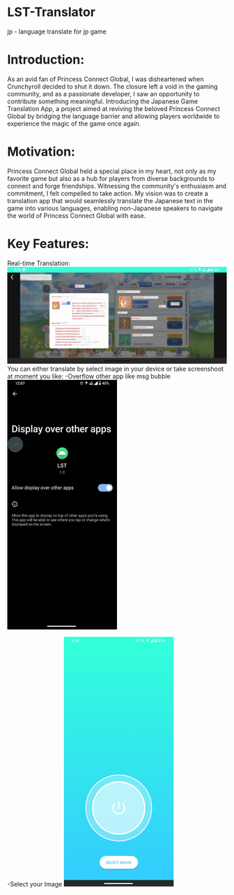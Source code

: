 # LST-Translator
jp - language translate for jp game

# Introduction:
As an avid fan of Princess Connect Global, I was disheartened when Crunchyroll decided to shut it down. The closure left a void in the gaming community, and as a passionate developer, I saw an opportunity to contribute something meaningful. Introducing the Japanese Game Translation App, a project aimed at reviving the beloved Princess Connect Global by bridging the language barrier and allowing players worldwide to experience the magic of the game once again.

# Motivation:
Princess Connect Global held a special place in my heart, not only as my favorite game but also as a hub for players from diverse backgrounds to connect and forge friendships. Witnessing the community's enthusiasm and commitment, I felt compelled to take action. My vision was to create a translation app that would seamlessly translate the Japanese text in the game into various languages, enabling non-Japanese speakers to navigate the world of Princess Connect Global with ease.

# Key Features:
Real-time Translation:
![Translate-Results](https://raw.githubusercontent.com/blueweidy123/LST-Translator/main/demoImg/Screenshot_20230722-211635208.jpg)
You can either translate by select image in your device or take screenshoot at moment you like:
-Overflow other app like msg bubble
<img src="https://raw.githubusercontent.com/blueweidy123/LST-Translator/main/demoImg/Screenshot_20230723-120730385.jpg" alt="demoimg" width="50%">

-Select your Image
<img src="https://raw.githubusercontent.com/blueweidy123/LST-Translator/main/demoImg/Screenshot_20230722-215009646.jpg" alt="demoimg" width="50%">


